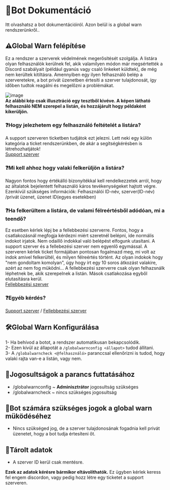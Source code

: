 # 📘Bot Dokumentáció <br>
Itt olvashatsz a bot dokumentációiról. Azon belül is a global warn rendszerünkről..<br>
## ⚠Global Warn felépítése<br>
Ez a rendszer a szerverek védelmének megerősítését szolgálja.
A listára olyan felhasználók kerülnek fel, akik valamilyen módon már megsértették a Discord szabályait (például gyanús vagy csaló linkeket küldtek), de még nem kerültek kitiltásra.
Amennyiben egy ilyen felhasználó belép a szerveretekre, a bot privát üzenetben értesíti a szerver tulajdonosát, így időben tudtok reagálni és megelőzni a problémákat.

![image](https://github.com/user-attachments/assets/3a4802c3-1295-4713-b467-d2eca970a3fe)<br>
**Az alábbi kép csak illusztráció egy tesztből kivéve. A képen látható felhasználó NEM szerepel a listán, és hozzájárult hogy példaként kikerüljön.**

### ❓Hogy jelezhetem egy felhasználó feltételét a listára?
A support szerveren ticketben tudjátok ezt jelezni. Lett neki egy külön kategória a ticket rendszerünkben, de akár a segítségkérésben is létrehozhatjátok!<br>
[Support szerver](https://discord.gg/Zjn6vfZUHf)

### ❓Mi kell ahhoz hogy valaki felkerüljön a listára?
Nagyon fontos hogy értékálló bizonyítékkal kell rendelkezzetek arról, hogy az általatok bejelentett felhasználó káros tevékenységeket hajtott végre. 
Ezenkívül szükséges információk: Felhasználói ID-név, szerver(ID-név) /privát üzenet, üzenet ID(egyes esetekben)

### ❓Ha felkerültem a listára, de valami félreértésből adódóan, mi a teendő?
Ez esetben kérlek lépj be a fellebbezési szerverre. Fontos, hogy a csatlakozásnál megfogja kérdezni miért szeretnél belépni, ide normális indokot irjatok. Nem odaillő indokkal való belépést elfogunk utasítani.
A support szerver és a fellebezési szerver nem egyenlő egymással. A szerveren kérlek ticket formájában pontosan fogalmazd meg, mi volt az indok amivel felkerültél, és milyen félreértés történt.
Az olyan indokok hogy "nem gondoltam komolyan", úgy hogy írt egy 10 soros átkozást valakire, azért az nem fog müködni... A fellebbezési szerverre csak olyan felhazsnálk léphetnek be, akik szerepelnek a listán.
Mások csatlakozása egyből elutasításra kerül.<br>
[Fellebbezési szerver](https://discord.gg/BUQv3EvsUN)

### ❓Egyéb kérdés?
[Support szerver](https://discord.gg/Zjn6vfZUHf) / [Fellebbezési szerver](https://discord.gg/BUQv3EvsUN)

## 🛠Global Warn Konfigurálása
1- Ha behívod a botot, a rendszer automatikusan bekapcsolódik. <br>
2- Ezen kívül az állapotát a `/globalwarnconfig <állapot>` tudod állítani. <br>
3- A `/globalwarncheck <@felhasználó>` paranccsal ellenőrizni is tudod, hogy valaki rajta van-e a listán, vagy nem. <br>

## 🔔Jogosultságok a parancs futtatásához
  - /globalwarnconfig ~ **Adminisztrátor** jogosultság szükséges
  - /globalwarncheck ~ nincs szükséges jogosultság

## 🤖Bot számára szükséges jogok a global warn müködéséhez
  - Nincs szükséged jog, de a szerver tulajdonosának fogadnia kell privát üzenetet, hogy a bot tudja értesíteni őt.

## 📁Tárolt adatok
  - A szerver ID kerül csak mentésre.

**Ezek az adatok kérésre bármikor eltávolíthatók.**
Ez ügyben kérlek keress fel engem discordon, vagy pedig hozz létre egy ticketet a support szerveren.
